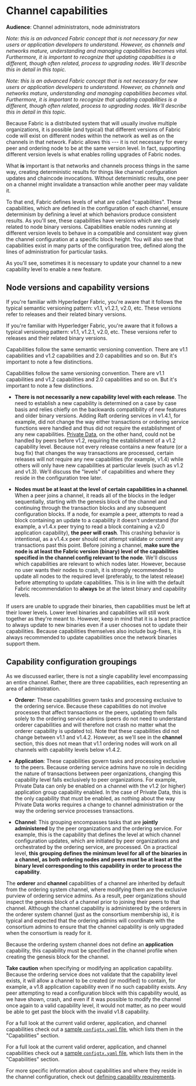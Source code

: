# Channel capabilities

**Audience**: Channel administrators, node administrators

*Note: this is an advanced Fabric concept that is not necessary for new users or application developers to understand. However, as channels and networks mature, understanding and managing capabilities becomes vital. Furthermore, it is important to recognize that updating capabilties is a different, though often related, process to upgrading nodes. We'll describe this in detail in this topic.*

*Note: this is an advanced Fabric concept that is not necessary for new users or application developers to understand. However, as channels and networks mature, understanding and managing capabilities becomes vital. Furthermore, it is important to recognize that updating capabilities is a different, though often related, process to upgrading nodes. We'll describe this in detail in this topic.*

Because Fabric is a distributed system that will usually involve multiple organizations, it is possible (and typical) that different versions of Fabric code will exist on different nodes within the network as well as on the channels in that network. Fabric allows this --- it is not necessary for every peer and ordering node to be at the same version level. In fact, supporting different version levels is what enables rolling upgrades of Fabric nodes.

What **is** important is that networks and channels process things in the same way, creating deterministic results for things like channel configuration updates and chaincode invocations. Without deterministic results, one peer on a channel might invalidate a transaction while another peer may validate it.

To that end, Fabric defines levels of what are called "capabilities". These capabilities, which are defined in the configuration of each channel, ensure determinism by defining a level at which behaviors produce consistent results. As you'll see, these capabilities have versions which are closely related to node binary versions. Capabilities enable nodes running at different version levels to behave in a compatible and consistent way given the channel configuration at a specific block height. You will also see that capabilities exist in many parts of the configuration tree, defined along the lines of administration for particular tasks.

As you'll see, sometimes it is necessary to update your channel to a new capability level to enable a new feature.

## Node versions and capability versions

If you're familiar with Hyperledger Fabric, you're aware that it follows the typical semantic versioning pattern: v1.1, v1.2.1, v2.0, etc. These versions refer to releases and their related binary versions.

If you're familiar with Hyperledger Fabric, you're aware that it follows a typical versioning pattern: v1.1, v1.2.1, v2.0, etc. These versions refer to releases and their related binary versions.

Capabilities follow the same semantic versioning convention. There are v1.1 capabilities and v1.2 capabilities and 2.0 capabilities and so on. But it's important to note a few distinctions.

Capabilities follow the same versioning convention. There are v1.1 capabilities and v1.2 capabilities and 2.0 capabilities and so on. But it's important to note a few distinctions.

* **There is not necessarily a new capability level with each release**.
  The need to establish a new capability is determined on a case by case basis and relies chiefly on the backwards compatibility of new features and older binary versions. Adding Raft ordering services in v1.4.1, for example, did not change the way either transactions or ordering service functions were handled and thus did not require the establishment of any new capabilities. [Private Data](./private-data/private-data.html), on the other hand, could not be handled by peers before v1.2, requiring the establishment of a v1.2 capability level. Because not every release contains a new feature (or a bug fix) that changes the way transactions are processed, certain releases will not require any new capabilities (for example, v1.4) while others will only have new capabilities at particular levels (such as v1.2 and v1.3). We'll discuss the "levels" of capabilities and where they reside in the configuration tree later.

* **Nodes must be at least at the level of certain capabilities in a channel**.
  When a peer joins a channel, it reads all of the blocks in the ledger sequentially, starting with the genesis block of the channel and continuing through the transaction blocks and any subsequent configuration blocks. If a node, for example a peer, attempts to read a block containing an update to a capability it doesn't understand (for example, a v1.4.x peer trying to read a block containing a v2.0 application capability), **the peer will crash**. This crashing behavior is intentional, as a v1.4.x peer should not attempt validate or commit any transactions past this point. Before joining a channel, **make sure the node is at least the Fabric version (binary) level of the capabilities specified in the channel config relevant to the node**. We'll discuss which capabilities are relevant to which nodes later. However, because no user wants their nodes to crash, it is strongly recommended to update all nodes to the required level (preferably, to the latest release) before attempting to update capabilities. This is in line with the default Fabric recommendation to **always** be at the latest binary and capability levels.

If users are unable to upgrade their binaries, then capabilities must be left at their lower levels. Lower level binaries and capabilities will still work together as they're meant to. However, keep in mind that it is a best practice to always update to new binaries even if a user chooses not to update their capabilities. Because capabilities themselves also include bug-fixes, it is always recommended to update capabilities once the network binaries support them.

## Capability configuration groupings

As we discussed earlier, there is not a single capability level encompassing an entire channel. Rather, there are three capabilities, each representing an area of administration.

* **Orderer**: These capabilities govern tasks and processing exclusive to the ordering service. Because these capabilities do not involve processes that affect transactions or the peers, updating them falls solely to the ordering service admins (peers do not need to understand orderer capabilities and will therefore not crash no matter what the orderer capability is updated to). Note that these capabilities did not change between v1.1 and v1.4.2. However, as we'll see in the **channel** section, this does not mean that v1.1 ordering nodes will work on all channels with capability levels below v1.4.2.

* **Application**: These capabilities govern tasks and processing exclusive to the peers. Because ordering service admins have no role in deciding the nature of transactions between peer organizations, changing this capability level falls exclusively to peer organizations. For example, Private Data can only be enabled on a channel with the v1.2 (or higher) application group capability enabled. In the case of Private Data, this is the only capability that must be enabled, as nothing about the way Private Data works requires a change to channel administration or the way the ordering service processes transactions.

* **Channel**: This grouping encompasses tasks that are **jointly administered** by the peer organizations and the ordering service. For example, this is the capability that defines the level at which channel configuration updates, which are initiated by peer organizations and orchestrated by the ordering service, are processed. On a practical level, **this grouping defines the minimum level for all of the binaries in a channel, as both ordering nodes and peers must be at least at the binary level corresponding to this capability in order to process the capability**.

The **orderer** and **channel** capabilities of a channel are inherited by default from the ordering system channel, where modifying them are the exclusive purview of ordering service admins. As a result, peer organizations should inspect the genesis block of a channel prior to joining their peers to that channel. Although the channel capability is administered by the orderers in the orderer system channel (just as the consortium membership is), it is typical and expected that the ordering admins will coordinate with the consortium admins to ensure that the channel capability is only upgraded when the consortium is ready for it.

Because the ordering system channel does not define an **application** capability, this capability must be specified in the channel profile when creating the genesis block for the channel.

**Take caution** when specifying or modifying an application capability. Because the ordering service does not validate that the capability level exists, it will allow a channel to be created (or modified) to contain, for example, a v1.8 application capability even if no such capability exists. Any peer attempting to read a configuration block with this capability would, as we have shown, crash, and even if it was possible to modify the channel once again to a valid capability level, it would not matter, as no peer would be able to get past the block with the invalid v1.8 capability.

For a full look at the current valid orderer, application, and channel capabilities check out a [sample `configtx.yaml` file](http://github.com/hyperledger/fabric/blob/master/sampleconfig/configtx.yaml), which lists them in the "Capabilities" section.

For a full look at the current valid orderer, application, and channel capabilities check out a [sample `configtx.yaml` file](http://github.com/hyperledger/fabric/blob/{BRANCH}/sampleconfig/configtx.yaml), which lists them in the "Capabilities" section.

For more specific information about capabilities and where they reside in the channel configuration, check out [defining capability requirements](capability_requirements.html).
